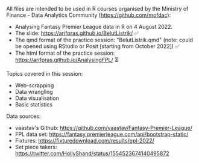 All files are intended to be used in R courses organised by the Ministry of Finance - Data Analytics Community (https://github.com/mofdac):
- Analysing Fantasy Premier League data in R on 4 August 2022.
- The slide: https://arifpras.github.io/BelutListrik/ :white_check_mark:
- The qmd format of the practice session: "BelutListrik.qmd" (note: could be opened using RStudio or Posit [starting from October 2022]) :white_check_mark:
- The html format of the practice session: https://arifpras.github.io/AnalysingFPL/ :hourglass_flowing_sand:

Topics covered in this session:
- Web-scrapping
- Data wrangling
- Data visualisation
- Basic statistics

Data sources:
- vaastav's Github: https://github.com/vaastav/Fantasy-Premier-League/
- FPL data set: https://fantasy.premierleague.com/api/bootstrap-static/
- Fixtures: https://fixturedownload.com/results/epl-2022/
- Set piece takers: https://twitter.com/HollyShand/status/1554523674140495872
